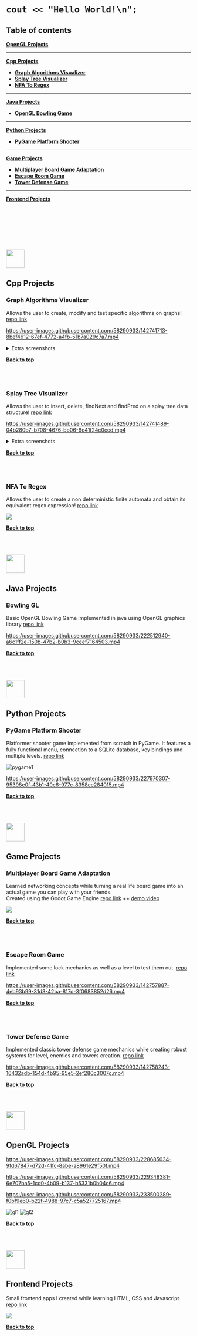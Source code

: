 
# `cout << "Hello World!\n";` 

## Table of contents

**[OpenGL Projects](#opengl-projects)**

---
**[Cpp Projects](#cpp-projects)**</br>
+ **[Graph Algorithms Visualizer](#graph-algorithms-visualizer)**</br>
+ **[Splay Tree Visualizer](#splay-tree-visualizer)**</br>
+ **[NFA To Regex](#nfa-to-regex)**</br>
---
**[Java Projects](#java-projects)**</br>
+ **[OpenGL Bowling Game](#bowling-gl)**</br>
---
**[Python Projects](#python-projects)**</br>
+ **[PyGame Platform Shooter](#pygame-platform-shooter)**</br>
---
**[Game Projects](#game-projects)**</br>
+ **[Multiplayer Board Game Adaptation](#multiplayer-board-game-adaptation)**
+ **[Escape Room Game](#escape-room-game)**
+ **[Tower Defense Game](#tower-defense-game)**
---

**[Frontend Projects](#frontend-projects)**

</br>
</br>
</br>
</br>
</br>
</br>

<code><img height="50" src="https://raw.githubusercontent.com/github/explore/80688e429a7d4ef2fca1e82350fe8e3517d3494d/topics/cpp/cpp.png"></code>
## Cpp Projects

### Graph Algorithms Visualizer
Allows the user to create, modify and test specific algorithms on graphs!
[repo link](https://github.com/meabefir/graph-viz)

https://user-images.githubusercontent.com/58290933/142741713-8bef4612-67ef-4772-a4fb-51b7a029c7a7.mp4

<details>
<summary>Extra screenshots</summary>
<br>
  <img src="https://github.com/meabefir/meabefir/blob/master/images/graph_app_1.png">
  <img src="https://github.com/meabefir/meabefir/blob/master/images/graph_app_2.png">
</details>

**[Back to top](#table-of-contents)**
</br>
</br>
</br>
</br>




### Splay Tree Visualizer
Allows the user to insert, delete, findNext and findPred on a splay tree data structure!
[repo link](https://github.com/meabefir/splay-tree)

https://user-images.githubusercontent.com/58290933/142741489-04b280b7-b708-4676-bb06-6c41f24c0ccd.mp4

<details>
<summary>Extra screenshots</summary>
<br>
  <img src="https://github.com/meabefir/meabefir/blob/master/images/splay_tree_1.png">
  <img src="https://github.com/meabefir/meabefir/blob/master/images/splay_tree_2.png">
</details>

**[Back to top](#table-of-contents)**
</br>
</br>
</br>
</br>




### NFA To Regex
Allows the user to create a non deterministic finite automata and obtain its equivalent regex expression!
[repo link](https://github.com/meabefir/regex)

<img src="https://github.com/meabefir/meabefir/blob/master/images/nfa_1.png">

**[Back to top](#table-of-contents)**
</br>
</br>
</br>
</br>


<code><img height="50" src="https://user-images.githubusercontent.com/58290933/222513861-4f26d016-2fdc-4bb2-b4ae-438f9612a41c.png"/></code>
## Java Projects

### Bowling GL
Basic OpenGL Bowling Game implemented in java using OpenGL graphics library
[repo link](https://github.com/meabefir/bowling_java_ogl)

https://user-images.githubusercontent.com/58290933/222512940-a6c1ff2e-150b-47b2-b0b3-9ceef7164503.mp4

**[Back to top](#table-of-contents)**
</br>
</br>
</br>
</br>


<code><img height="50" src="https://user-images.githubusercontent.com/58290933/227968097-6b671c67-2d3c-415d-b477-8f20076cba2d.png"/></code>
## Python Projects

### PyGame Platform Shooter
Platformer shooter game implemented from scratch in PyGame. It features a fully functional menu, connection to a SQLite database, key bindings and multiple levels.
[repo link](https://github.com/meabefir/pygame_platformer_shooter)


![pygame1](https://user-images.githubusercontent.com/58290933/227970371-30197cc9-ee4e-45f2-bc1a-bce44da6f7d5.png)

https://user-images.githubusercontent.com/58290933/227970307-95398e0f-43b1-40c6-977c-8358ee284015.mp4


**[Back to top](#table-of-contents)**
</br>
</br>
</br>
</br>


<code><img height="50" src="https://user-images.githubusercontent.com/58290933/142758716-490627a9-a185-4ba2-9bd9-62b46b515f0f.png"></code>
## Game Projects

### Multiplayer Board Game Adaptation

Learned networking concepts while turning a real life board game into an actual game you can play with your friends.
</br>
Created using the Godot Game Engine
[repo link](https://github.com/meabefir/concordia-client) ++ [demo video](https://www.youtube.com/watch?v=v6RstqHH5os)

<img src="https://github.com/meabefir/meabefir/blob/master/images/concordia_1.png">

**[Back to top](#table-of-contents)**
</br>
</br>
</br>
</br>


### Escape Room Game
Implemented some lock mechanics as well as a level to test them out.
[repo link](https://github.com/meabefir/escape)

https://user-images.githubusercontent.com/58290933/142757887-4eb93b99-31d3-42ba-817d-3f0683852d26.mp4

**[Back to top](#table-of-contents)**
</br>
</br>
</br>
</br>

### Tower Defense Game
Implemented classic tower defense game mechanics while creating robust systems for level, enemies and towers creation.
[repo link](https://github.com/meabefir/towerz)

https://user-images.githubusercontent.com/58290933/142758243-16432adb-154d-4b95-95e5-2ef280c3007c.mp4

**[Back to top](#table-of-contents)**
</br>
</br>
</br>
</br>




<code><img height="50" src="https://user-images.githubusercontent.com/58290933/228458411-670c20ef-783d-45d7-9244-866ff77f4a95.png"></code>
## OpenGL Projects


https://user-images.githubusercontent.com/58290933/228685034-9fd67847-d72d-41fc-8abe-a8961e29f50f.mp4

https://user-images.githubusercontent.com/58290933/229348381-6e707ba5-1cd0-4b09-b137-b5331b0b04c6.mp4

https://user-images.githubusercontent.com/58290933/233500289-f0bf9e60-b22f-4988-97c7-c5a527725167.mp4

![gl1](https://user-images.githubusercontent.com/58290933/228459292-05b41d66-aa17-4488-be86-44d88fe5a497.png)
![gl2](https://user-images.githubusercontent.com/58290933/228459307-fa57cd4d-92d6-484f-9dfe-539093e3b0d5.png)

**[Back to top](#table-of-contents)**
</br>
</br>
</br>
</br>



<code><img height="50" src="https://user-images.githubusercontent.com/58290933/142760035-ee94155d-f4ac-4e8a-8384-eb32697a6df8.png"></code>
## Frontend Projects

Small frontend apps I created while learning HTML, CSS and Javascript</br>
[repo link](https://github.com/meabefir/front_end)

<img src="https://github.com/meabefir/meabefir/blob/master/images/frontend.jpg">

**[Back to top](#table-of-contents)**
</br>
</br>
</br>
</br>
